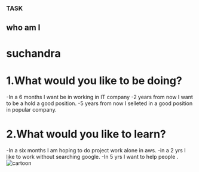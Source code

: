 

### TASK
## who am I
# suchandra

# 1.What would you like to be doing?
-In a 6 months I want be in working in IT company
-2 years from now I want to be a hold a good position.
-5 years from now I selleted in a good position in popular company.
# 2.What would you like to learn?
-In a six months I am hoping to do project work alone in aws.
-in a 2 yrs I like to work without searching google.
-In 5 yrs I want to help people .
![cartoon](https://file+.vscode-resource.vscode-cdn.net/d%3A/aws/cartoon.jpg?version%3D1715094501009)